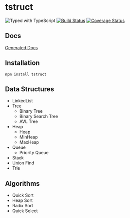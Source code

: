 # tstruct
<!-- Badges -->
![Typed with TypeScript](https://flat.badgen.net/badge/icon/Typed?icon=typescript&label&labelColor=blue&color=555555)
[![Build Status](https://travis-ci.org/powerofsoul/tstruct.svg?branch=master)](https://travis-ci.org/powerofsoul/tstruct)
[![Coverage Status](https://coveralls.io/repos/github/powerofsoul/tstruct/badge.svg?branch=master)](https://coveralls.io/github/powerofsoul/tstruct?branch=master)

<!-- End Badges -->
## Docs
[Generated Docs](docs/globals.md)

## Installation
~~~
npm install tstruct 
~~~

## Data Structures 
- LinkedList
- Tree
    - Binary Tree
    - Binary Search Tree
    - AVL Tree
- Heap
    - Heap
    - MinHeap
    - MaxHeap
- Queue
    - Priority Queue
- Stack
- Union Find
- Trie

## Algorithms
- Quick Sort
- Heap Sort
- Radix Sort
- Quick Select
